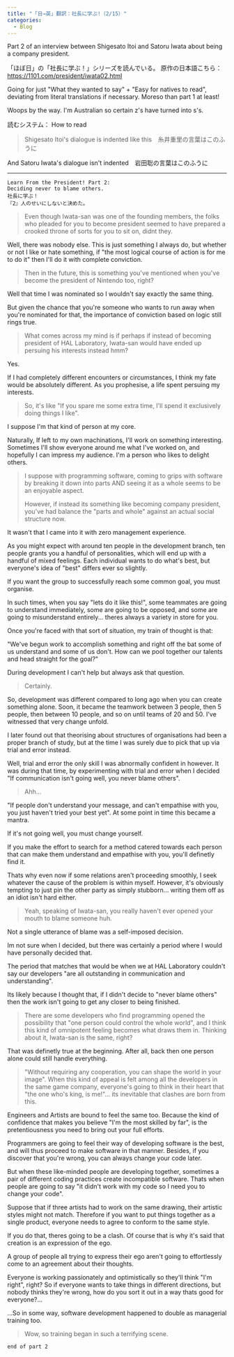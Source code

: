```yaml
---  
title: "「日→英」翻訳：社長に学ぶ!（2/15）"
categories:
  - Blog
---
```

Part 2 of an interview between Shigesato Itoi and Satoru Iwata about being a company president.

「ほぼ日」の「社長に学ぶ！」シリーズを読んでいる。
原作の日本語こちら：<https://1101.com/president/iwata02.html>

Going for just "What they wanted to say" + "Easy for natives to read", deviating from literal translations if necessary. Moreso than part 1 at least!

Woops by the way. I'm Australian so certain z's have turned into s's.

読むシステム： How to read

> Shigesato Itoi's dialogue is indented like this　糸井重里の言葉はこのふうに

And Satoru Iwata's dialogue isn't indented　岩田聡の言葉はこのふうに

----
    Learn From the President! Part 2:
    Deciding never to blame others.
    社長に学ぶ！
    『2』人のせいにしないと決めた。

>  Even though Iwata-san was one of the founding members,
>  the folks who pleaded for you to become president seemed to
>  have prepared a crooked throne of sorts for you to sit on, didnt they.

Well, there was nobody else.
This is just something I always do, but 
whether or not I like or hate something, if
"the most logical course of action is for me to do it"
then I'll do it with complete conviction.

>  Then in the future, this is something you've mentioned when you've
>  become the president of Nintendo too, right?

Well that time I was nominated so I wouldn't say exactly the same thing.

But given the chance that you're someone who wants to run away when you're nominated for that, the importance of conviction based on logic still rings true.

>  What comes across my mind is if perhaps if instead of becoming president of HAL Laboratory,
>  Iwata-san would have ended up persuing his interests instead hmm?

Yes.

If I had completely different encounters or circumstances,
I think my fate would be absolutely different. As you prophesise,
a life spent persuing my interests.

>  So, it's like "If you spare me some extra time, I'll spend it exclusively doing things I like".

I suppose I'm that kind of person at my core.

Naturally, If left to my own machinations, I'll work on something interesting.
Sometimes I'll show everyone around me what I've worked on, and hopefully I can impress my audience. I'm a person who likes to delight others.

>  I suppose with programming software, 
>  coming to grips with software by breaking it down into parts AND seeing it as a whole seems to be an enjoyable aspect.
>
> However, if instead its something like becoming company president, you've had balance the "parts and whole" against an actual social structure now.

It wasn't that I came into it with zero management experience.

As you might expect with around ten people in the development branch,
ten people grants you a handful of personalities, which 
will end up with a handful of mixed feelings. Each individual wants
to do what's best, but everyone's idea of "best" differs ever so slightly.

If you want the group to successfully reach some common goal, you must organise.

In such times, when you say "lets do it like this!",
some teammates are going to understand immediately, some are going 
to be opposed, and some are going to misunderstand entirely...
theres always a variety in store for you.

Once you're faced with that sort of situation, my train of thought is that:

"We've begun work to accomplish something and right off the bat
some of us understand and some of us don't. How can we pool together
our talents and head straight for the goal?"

During development I can't help but always ask that question.

>  Certainly.

So, development was different compared to long ago when you can create something alone.
Soon, it became the teamwork between 3 people, 
then 5 people, then between 10 people, and so on until teams of 20 and 50.
I've witnessed that very change unfold.

I later found out that theorising about structures of organisations had 
been a proper branch of study, but at the time I was surely due to
pick that up via trial and error instead.

Well, trial and error the only skill I was abnormally confident in however. 
It was during that time, by experimenting with trial and error when I decided
 "If communication isn't going well, you never blame others".

>  Ahh...

"If people don't understand your message, and can't empathise with you,
you just haven't tried your best yet".
At some point in time this became a mantra.

If it's not going well, you must change yourself.

If you make the effort to search for a method catered towards each person that can
make them understand and empathise with you, you'll definetly find it.

Thats why even now if some relations aren't proceeding smoothly, 
I seek whatever the cause of the problem is within myself.
However, it's obviously tempting to just pin the other party as simply stubborn...
writing them off as an idiot isn't hard either.

>  Yeah, speaking of Iwata-san, 
>  you really haven't ever opened your mouth to blame someone huh.

Not a single utterance of blame was a self-imposed decision.

Im not sure when I decided, but there was certainly a period where
I would have personally decided that.

The period that matches that would be when we at HAL Laboratory couldn't say our developers "are all outstanding in
communication and understanding".

Its likely because I thought that, if I didn't decide to "never blame others" then the work isn't going to get any closer to being finished.

>  There are some developers who find programming opened the possibility that "one person 
>  could control the whole world", and I think this kind of omnipotent
>  feeling becomes what draws them in. 
>  Thinking about it, Iwata-san is the same, right?

That was definetly true at the beginning.
After all, back then one person alone could still handle everything.

>  "Without requiring any cooperation, you can shape the world in your image".
>  When this kind of appeal is felt among all the developers
>  in the same game company, everyone's going to think in their heart that
>  "the one who's king, is me!"... its inevitable that clashes are born from this.

Engineers and Artists are bound to feel the same too.
Because the kind of confidence that makes you believe "I'm the most skilled by far",
is the pretentiousness you need to bring out your full efforts.

Programmers are going to feel their way of developing software is the best, and
will thus proceed to make software in that manner. Besides, if you discover that you're wrong,
you can always change your code later.

But when these like-minded people are developing together, sometimes a pair of different coding practices
create incompatible software.
Thats when people are going to say "it didn't work with my code so I need you to change your code".

Suppose that if three artists had to work on the same drawing, their artistic styles might not match. Therefore
if you want to put things together as a single product, everyone needs to agree to conform to the same style.

If you do that, theres going to be a clash. 
Of course that is why it's said that creation is an expression of the ego.

A group of people all trying to express their ego aren't going to effortlessly
come to an agreement about their thoughts.

Everyone is working passionately and optimistically so they'll think "I'm right", right?
So if everyone wants to take things in different directions, but nobody thinks they're wrong,
how do you sort it out in a way thats good for everyone?...

...So in some way, software development happened to double as managerial training too.

>  Wow, so training began in such a terrifying scene.

    end of part 2